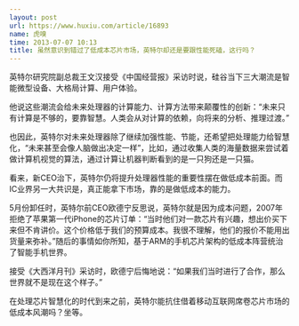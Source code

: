 ```yaml
---
layout: post
url: https://www.huxiu.com/article/16893
name: 虎嗅
time: 2013-07-07 10:13
title: 虽然意识到错过了低成本芯片市场，英特尔却还是要跟性能死磕，这行吗？
---
```

英特尔研究院副总裁王文汉接受《中国经营报》采访时说，硅谷当下三大潮流是智能微型设备、大格局计算、用户体验。

他说这些潮流会给未来处理器的计算能力、计算方法带来颠覆性的创新：“未来只有计算是不够的，要靠智慧。人类会从对计算的依赖，向将来的分析、推理过渡。”

也因此，英特尔对未来处理器除了继续加强性能、节能，还希望把处理能力给智慧化，“未来甚至会像人脑做出决定一样”，比如，通过收集人类的海量数据来尝试着做计算机视觉的算法，通过计算让机器判断看到的是一只狗还是一只猫。

看来，新CEO治下，英特尔仍将提升处理器性能的重要性摆在做低成本前面。而IC业界另一大共识是，真正能拿下市场，靠的是做低成本的能力。

5月份卸任时，英特尔前CEO欧德宁反思说，英特尔就是因为成本问题，2007年拒绝了苹果第一代iPhone的芯片订单：“当时他们对一款芯片有兴趣，想出价买下来但不肯讲价。这个价格低于我们的预算成本。我很不理解，他们的报价不能用出货量来弥补。”随后的事情如你所知，基于ARM的手机芯片架构的低成本阵营统治了智能手机世界。

接受《大西洋月刊》采访时，欧德宁后悔地说：“如果我们当时进行了合作，那么世界就不是现在这个样子。”

在处理芯片智慧化的时代到来之前，英特尔能抗住借着移动互联网席卷芯片市场的低成本风潮吗？坐等。

